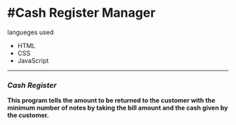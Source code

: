 <h1>#Cash Register Manager</h1>
langueges used
<ul>
    <li>HTML</li>
    <li>CSS</li>
  <li>JavaScript</li>
</ul>
<hr>
<h3><i>Cash Register</i></h3>

<b>This program tells the amount to be returned to the customer with the minimum number of notes by taking the bill amount and the cash given by the customer.</b>


